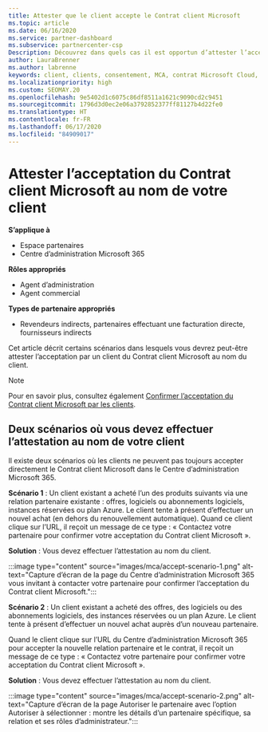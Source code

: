```yaml
---
title: Attester que le client accepte le Contrat client Microsoft
ms.topic: article
ms.date: 06/16/2020
ms.service: partner-dashboard
ms.subservice: partnercenter-csp
Description: Découvrez dans quels cas il est opportun d’attester l’acceptation du Contrat client Microsoft au nom de votre client.
author: LauraBrenner
ms.author: labrenne
keywords: client, clients, consentement, MCA, contrat Microsoft Cloud, Contrat client Microsoft, modèles d’accord client, attestation d’acceptation
ms.localizationpriority: high
ms.custom: SEOMAY.20
ms.openlocfilehash: 9e5402d1c6075c86df8511a1621c9090cd2c9451
ms.sourcegitcommit: 1796d3d0ec2e06a3792852377ff81127b4d22fe0
ms.translationtype: HT
ms.contentlocale: fr-FR
ms.lasthandoff: 06/17/2020
ms.locfileid: "84909017"
---
```

# <a name="attest-acceptance-of-the-microsoft-customer-agreement-on-behalf-of-your-customer"></a>Attester l’acceptation du Contrat client Microsoft au nom de votre client

**S’applique à**

- Espace partenaires
- Centre d’administration Microsoft 365

**Rôles appropriés**

- Agent d’administration
- Agent commercial

**Types de partenaire appropriés**

- Revendeurs indirects, partenaires effectuant une facturation directe, fournisseurs indirects

Cet article décrit certains scénarios dans lesquels vous devrez peut-être attester l’acceptation par un client du Contrat client Microsoft au nom du client.

>[!NOTE]
>Pour en savoir plus, consultez également [Confirmer l’acceptation du Contrat client Microsoft par les clients](confirm-customer-agreement.md).

## <a name="two-scenarios-where-you-need-to-attest-on-behalf-of-your-customer"></a>Deux scénarios où vous devez effectuer l’attestation au nom de votre client

Il existe deux scénarios où les clients ne peuvent pas toujours accepter directement le Contrat client Microsoft dans le Centre d’administration Microsoft 365.

**Scénario 1** : Un client existant a acheté l’un des produits suivants via une relation partenaire existante : offres, logiciels ou abonnements logiciels, instances réservées ou plan Azure. Le client tente à présent d’effectuer un nouvel achat (en dehors du renouvellement automatique). Quand ce client clique sur l’URL, il reçoit un message de ce type : « Contactez votre partenaire pour confirmer votre acceptation du Contrat client Microsoft ».  

**Solution** : Vous devez effectuer l’attestation au nom du client.

:::image type="content" source="images/mca/accept-scenario-1.png" alt-text="Capture d’écran de la page du Centre d’administration Microsoft 365 vous invitant à contacter votre partenaire pour confirmer l’acceptation du Contrat client Microsoft.":::

**Scénario 2** : Un client existant a acheté des offres, des logiciels ou des abonnements logiciels, des instances réservées ou un plan Azure. Le client tente à présent d’effectuer un nouvel achat auprès d’un nouveau partenaire.

Quand le client clique sur l’URL du Centre d’administration Microsoft 365 pour accepter la nouvelle relation partenaire et le contrat, il reçoit un message de ce type : « Contactez votre partenaire pour confirmer votre acceptation du Contrat client Microsoft ».  

**Solution** : Vous devez effectuer l’attestation au nom du client.  

:::image type="content" source="images/mca/accept-scenario-2.png" alt-text="Capture d’écran de la page Autoriser le partenaire avec l’option Autoriser à sélectionner : montre les détails d’un partenaire spécifique, sa relation et ses rôles d’administrateur.":::
